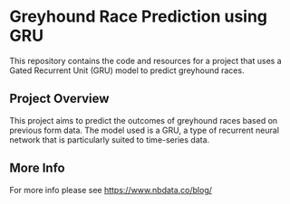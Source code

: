 # Greyhound Race Prediction using GRU

This repository contains the code and resources for a project that uses a Gated Recurrent Unit (GRU) model to predict greyhound races.

## Project Overview

This project aims to predict the outcomes of greyhound races based on previous form data. The model used is a GRU, a type of recurrent neural network that is particularly suited to time-series data.

## More Info

For more info please see https://www.nbdata.co/blog/
